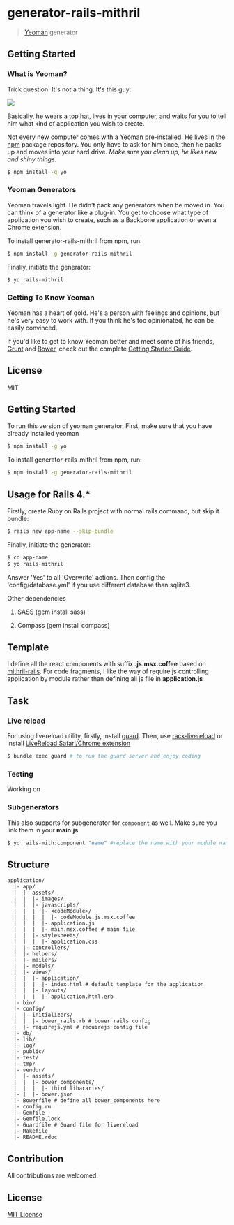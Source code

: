 # generator-rails-mithril

> [Yeoman](http://yeoman.io) generator


## Getting Started

### What is Yeoman?

Trick question. It's not a thing. It's this guy:

![](http://i.imgur.com/JHaAlBJ.png)

Basically, he wears a top hat, lives in your computer, and waits for you to tell him what kind of application you wish to create.

Not every new computer comes with a Yeoman pre-installed. He lives in the [npm](https://npmjs.org) package repository. You only have to ask for him once, then he packs up and moves into your hard drive. *Make sure you clean up, he likes new and shiny things.*

```bash
$ npm install -g yo
```

### Yeoman Generators

Yeoman travels light. He didn't pack any generators when he moved in. You can think of a generator like a plug-in. You get to choose what type of application you wish to create, such as a Backbone application or even a Chrome extension.

To install generator-rails-mithril from npm, run:

```bash
$ npm install -g generator-rails-mithril
```

Finally, initiate the generator:

```bash
$ yo rails-mithril
```

### Getting To Know Yeoman

Yeoman has a heart of gold. He's a person with feelings and opinions, but he's very easy to work with. If you think he's too opinionated, he can be easily convinced.

If you'd like to get to know Yeoman better and meet some of his friends, [Grunt](http://gruntjs.com) and [Bower](http://bower.io), check out the complete [Getting Started Guide](https://github.com/yeoman/yeoman/wiki/Getting-Started).


## License

MIT
## Getting Started

To run this version of yeoman generator. First, make sure that you have already installed yeoman

```bash
$ npm install -g yo
```

To install generator-rails-mithril from npm, run:

```bash
$ npm install -g generator-rails-mithril
```

## Usage for Rails 4.*

Firstly, create Ruby on Rails project with normal rails command, but skip it bundle:

```bash
$ rails new app-name --skip-bundle
```

Finally, initiate the generator:

```bash
$ cd app-name
$ yo rails-mithril
```

Answer 'Yes' to all 'Overwrite' actions. Then config the 'config/database.yml' if you use different
database than sqlite3.

Other dependencies

1. SASS (gem install sass)

2. Compass (gem install compass)

## Template
I define all the react components with suffix __.js.msx.coffee__ based on [mithril-rails](https://github.com/mrsweaters/mithril-rails).
For code fragments, I like the way of require.js controlling application by module rather than defining all js file in __application.js__

## Task

### Live reload

For using livereload utility, firstly, install [guard](https://github.com/guard/guard-livereload). Then, use [rack-livereload](https://github.com/johnbintz/rack-livereload)
or install [LiveReload Safari/Chrome extension](http://feedback.livereload.com/knowledgebase/articles/86242-how-do-i-install-and-use-the-browser-extensions-)

```bash
$ bundle exec guard # to run the guard server and enjoy coding
```
### Testing
Working on

### Subgenerators

This also supports for subgenerator for `component` as well. Make sure you link them in your
__main.js__

```bash
$ yo rails-mith:component "name" #replace the name with your module name

```
## Structure

```
application/
  |- app/
  |  |- assets/
  |  |  |- images/
  |  |  |- javascripts/
  |  |  |  |- <codeModule>/
  |  |  |  |  |- codeModule.js.msx.coffee
  |  |  |  |- application.js
  |  |  |  |- main.msx.coffee # main file
  |  |  |- stylesheets/
  |  |  |  |- application.css
  |  |- controllers/
  |  |- helpers/
  |  |- mailers/
  |  |- models/
  |  |- views/
  |  |  |- application/
  |  |  |  |- index.html # default template for the application
  |  |  |- layouts/
  |  |  |  |- application.html.erb
  |- bin/
  |- config/
  |  |- initializers/
  |  |  |- bower_rails.rb # bower rails config
  |  |- requirejs.yml # requirejs config file
  |- db/
  |- lib/
  |- log/
  |- public/
  |- test/
  |- tmp/
  |- vendor/
  |  |- assets/
  |  |  |- bower_components/
  |  |  |  |- third libararies/
  |- |  |- bower.json
  |- Bowerfile # define all bower_components here
  |- config.ru
  |- Gemfile
  |- Gemfile.lock
  |- Guardfile # Guard file for livereload
  |- Rakefile
  |- README.rdoc
```

## Contribution
All contributions are welcomed.

## License

[MIT License](http://en.wikipedia.org/wiki/MIT_License)


